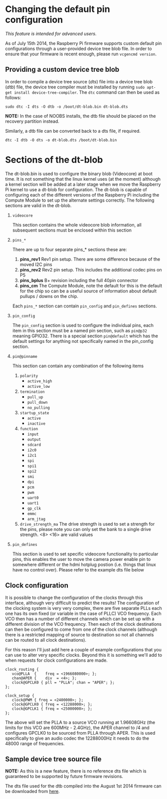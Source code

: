 # Changing the default pin configuration
*This feature is intended for advanced users.*

As of July 15th 2014, the Raspberry Pi firmware supports custom default pin configurations through a user-provided device tree blob file. In order to ensure that your firmware is recent enough, please run `vcgencmd version`.
## Providing a custom device tree blob
In order to compile a device tree source (*dts*) file into a device tree blob (*dtb*) file, the device tree compiler must be installed by running `sudo apt-get install device-tree-compiler`.
 The `dtc` command can then be used as follows:
```
sudo dtc -I dts -O dtb -o /boot/dt-blob.bin dt-blob.dts
```
**NOTE:** In the case of NOOBS installs, the dtb file should be placed on the recovery partition instead.

Similarly, a dtb file can be converted back to a dts file, if required.
```
dtc -I dtb -O dts -o dt-blob.dts /boot/dt-blob.bin
```
# Sections of the dt-blob
The dt-blob.bin is used to configure the binary blob (Videocore) at boot time.  It is not something that the linux kernel
uses (at the moment) although a kernel section will be added at a later stage when we move the Raspberry Pi kernel to use
a dt-blob for configuration.  The dt-blob is capable of configuring each of the different versions of the Raspberry Pi
including the Compute Module to set up the alternate settings correctly. The following sections are valid in the dt-blob.

1. `videocore`

   This section contains the whole videocore blob information, all subsequent sections must be enclosed within this section

2. `pins_*`

   There are up to four separate pins_* sections these are:
   1. **pins_rev1** Rev1 pin setup.  There are some difference because of the moved I2C pins
   2. **pins_rev2** Rev2 pin setup.  This includes the additional codec pins on P5
   3. **pins_bplus** B+ revision including the full 40pin connector
   4. **pins_cm** The Compute Module, note the default for this is the default for the chip so can be a useful source of information about default pullups / downs on the chip.
   
   Each `pins_*` section can contain `pin_config` and `pin_defines` sections.

3. `pin_config`

   The `pin_config` section is used to configure the individual pins, each item in this section must be a named pin section, such as `pin@p32` meaning GPIO32.  There is a special section `pin@default` which has the default settings for anything not specifically named in the pin_config section.
   
4. `pin@pinname`

   This section can contain any combination of the following items
   1. `polarity`
      * `active_high`
      * `active_low`
   2. `termination`
      * `pull_up`
      * `pull_down`
      * `no_pulling`
   3. `startup_state`
      * `active`
      * `inactive`
   4. `function`
      * `input`
      * `output`
      * `sdcard`
      * `i2c0`
      * `i2c1`
      * `spi`
      * `spi1`
      * `spi2`
      * `smi`
      * `dpi`
      * `pcm`
      * `pwm`
      * `uart0`
      * `uart1`
      * `gp_clk`
      * `emmc`
      * `arm_jtag`
   5. `drive_strength_ma`
      The drive strength is used to set a strength for the pins, please note you can only set the bank to a single drive strength. <8> <16> are valid values
5. `pin_defines`

   This section is used to set specific videocore functionality to particular pins, this enables the user to move the camera power enable pin to somewhere different or the hdmi hotplug postion (i.e. things that linux have no control over).  Please refer to the example dts file below

## Clock configuration

It is possible to change the configuration of the clocks through this interface, although very difficult to predict the results!  The configuration of the clocking system is very very complex, there are five separate PLLs each one has its own fixed (or variable in the case of PLLC) VCO frequency.  Each VCO then has a number of different channels which can be set up with a different division of the VCO frequency.  Then each of the clock destinations can then be configured to come from one of the clock channels (although there is a restricted mapping of source to destination so not all channels can be routed to all clock destinations).

For this reason I'll just add here a couple of example configurations that you can use to alter very specific clocks.  Beyond this it is something we'll add to when requests for clock configurations are made.

```
clock_routing {
   vco@PLLA  {    freq = <1966080000>; };
   chan@APER {    div  = <4>; };
   clock@GPCLK0 { pll = "PLLA"; chan = "APER"; };
};

clock_setup {
   clock@PWM { freq = <2400000>; };
   clock@GPCLK0 { freq = <12288000>; };
   clock@GPCLK1 { freq = <25000000>; };
};
```

The above will set the PLLA to a source VCO running at 1.96608GHz (the limits for this VCO are 600MHz - 2.4GHz), the APER channel to /4 and configures GPCLK0 to be sourced from PLLA through APER.  This is used specifically to give an audio codec the 12288000Hz it needs to do the 48000 range of frequencies.
## Sample device tree source file
**NOTE:** As this is a new feature, there is no reference dts file which is guaranteed to be supported by future firmware revisions.

The dts file used for the dtb compiled into the August 1st 2014 firmware can be downloaded from [here](images/dt-blob.dts).
